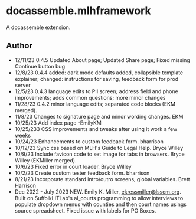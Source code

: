 # docassemble.mlhframework

A docassemble extension.

## Author
* 12/11/23   0.4.5 Updated About page; Updated Share page; Fixed missing Continue button bug
* 12/8/23    0.4.4 added: dark mode defaults added, collapsible template explainer; changed: instructions for saving, feedback form for prod server
* 12/5/23    0.4.3 language edits to PII screen; address field and phone improvements; adds common questions; more minor changes
* 11/28/23   0.4.2 minor language edits; separated code blocks (EKM merged).
* 11/8/23    Changes to signature page and minor wording changes. EKM
* 10/25/23   Add index page -EmilyKM
* 10/25/233  CSS improvements and tweaks after using it work a few weeks
* 10/24/23   Enhancements to custom feedback form. bharrison
* 10/12/23   Sync css based on MLH's Guide to Legal Help. Bryce Willey
* 10/9/23    Include favicon code to set image for tabs in browsers. Bryce Willey (EKMiller merged).
* 10/6/23    Fixed error in court loader. Bryce Willey 
* 10/2/23    Create custom tester feedback form. bharrison
* 8/21/23    Incorporate standard intro/outro screens, global variables. Brett Harrison
* Dec 2022 - July 2023   NEW. Emily K. Miller, ekressmiller@lsscm.org. Built on SuffolkLITLab's al_courts programming to allow interviews to populate dropdown menus with counties and then court names usings source spreadsheet. Fixed issue with labels for PO Boxes.

